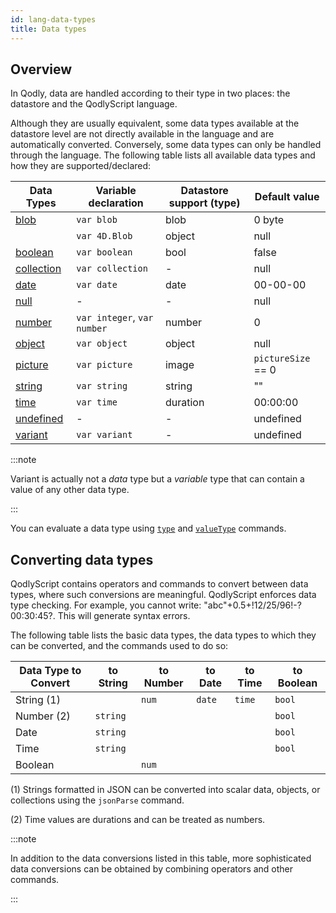 ```yaml
---
id: lang-data-types
title: Data types
---
```



## Overview

In Qodly, data are handled according to their type in two places: the datastore and the QodlyScript language.

Although they are usually equivalent, some data types available at the datastore level are not directly available in the language and are automatically converted. Conversely, some data types can only be handled through the language. The following table lists all available data types and how they are supported/declared:

|Data Types	|Variable declaration|Datastore support (type)|Default value|
|---|----|---|----|
|[blob](lang-blob.md)	|`var blob`|blob|0 byte|
||`var 4D.Blob`|object|null|
|[boolean](lang-boolean.md)	|`var boolean`|bool|false|
|[collection](lang-collection.md)	|`var collection`|-|null|
|[date](lang-date.md)|`var date`|date|00-00-00|
|[null](lang-null-undefined.md)	|-	|-|null|
|[number](lang-number.md)|`var integer`, `var number`|number|0|
|[object](lang-object.md)	|`var object`|object|null|
|[picture](lang-picture.md)	|`var picture`|image|`pictureSize` == 0|
|[string](lang-text.md)	|`var string`|string|""|
|[time](lang-time.md) |`var time`|duration|00:00:00|
|[undefined](lang-null-undefined.md)	|-	|-|undefined|
|[variant](lang-variant.md)	|`var variant`|-|undefined|

:::note

Variant is actually not a *data* type but a *variable* type that can contain a value of any other data type. 

:::

You can evaluate a data type using [`type`](../commands/type.md) and [`valueType`](../commands/valueType.md) commands.   

## Converting data types

QodlyScript contains operators and commands to convert between data types, where such conversions are meaningful. QodlyScript enforces data type checking. For example, you cannot write: "abc"+0.5+!12/25/96!-?00:30:45?. This will generate syntax errors.

The following table lists the basic data types, the data types to which they can be converted, and the commands used to do so:

|Data Type to Convert|to String|to Number|to Date|to Time|to Boolean |
|---|---|---|---|---|---|
|String (1)||`num`|`date`|`time`|`bool`|
|Number (2)|`string`||||`bool`|
|Date|`string`||||`bool`|
|Time|`string`||||`bool`|
|Boolean||`num`||||

(1) Strings formatted in JSON can be converted into scalar data, objects, or collections using the `jsonParse` command.

(2) Time values are durations and can be treated as numbers.

:::note

In addition to the data conversions listed in this table, more sophisticated data conversions can be obtained by combining operators and other commands.

:::


